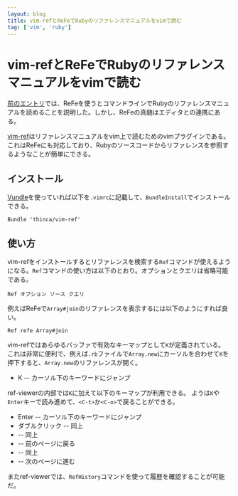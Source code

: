 ```yaml
---
layout: blog
title: vim-refとReFeでRubyのリファレンスマニュアルをvimで読む
tag: ['vim', 'ruby']
---
```


# vim-refとReFeでRubyのリファレンスマニュアルをvimで読む

[前のエントリ](http://www.xmisao.com/2014/04/10/ruby-refe-install.html)では、ReFeを使うとコマンドラインでRubyのリファレンスマニュアルを読めることを説明した。しかし、ReFeの真髄はエディタとの連携にある。

[vim-ref](https://github.com/thinca/vim-ref)はリファレンスマニュアルをvim上で読むためのvimプラグインである。これはReFeにも対応しており、Rubyのソースコードからリファレンスを参照するようなことが簡単にできる。

## インストール

[Vundle](http://www.xmisao.com/2013/08/22/vundle.html)を使っていれば以下を`.vimrc`に記載して、`BundleInstall`でインストールできる。

~~~~
Bundle 'thinca/vim-ref'
~~~~

## 使い方

vim-refをインストールするとリファレンスを検索する`Ref`コマンドが使えるようになる。`Ref`コマンドの使い方は以下のとおり。オプションとクエリは省略可能である。

~~~~
Ref オプション ソース クエリ
~~~~

例えばReFeで`Array#join`のリファレンスを表示するには以下のようにすれば良い。

~~~~
Ref refe Array#join
~~~~

vim-refではあらゆるバッファで有効なキーマップとして`K`が定義されている。
これは非常に便利で、例えば`.rb`ファイルで`Array.new`にカーソルを合わせて`K`を押下すると、`Array.new`のリファレンスが開く。

- K -- カーソル下のキーワードにジャンプ

ref-viewerの内部では`K`に加えて以下のキーマップが利用できる。
ようは`K`や`Enter`キーで読み進めて、`<C-t>`か`<C-o>`で戻ることができる。

- Enter -- カーソル下のキーワードにジャンプ
- ダブルクリック -- 同上
- <C-j> -- 同上
- <C-t> -- 前のページに戻る
- <C-o> -- 同上
- <C-i> -- 次のページに進む

またref-viewerでは、`RefHistory`コマンドを使って履歴を確認することが可能だ。

